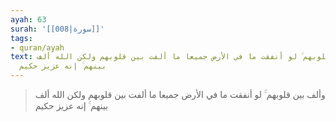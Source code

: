 ```yaml
---
ayah: 63
surah: '[[008|سورة]]'
tags:
- quran/ayah
text: وألف بين قلوبهم ۚ لو أنفقت ما في الأرض جميعا ما ألفت بين قلوبهم ولكن الله ألف
  بينهم ۚ إنه عزيز حكيم
---
```

> وألف بين قلوبهم ۚ لو أنفقت ما في الأرض جميعا ما ألفت بين قلوبهم ولكن الله ألف بينهم ۚ إنه عزيز حكيم
